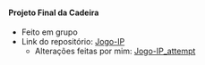 #### Projeto Final da Cadeira

- Feito em grupo
- Link do repositório: <a href=https://github.com/DaviDubeux/Jogo-IP>Jogo-IP</a>
    - Alterações feitas por mim: <a href=https://github.com/mayresAndrey/Jogo-IP_attempt>Jogo-IP_attempt</a>
